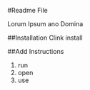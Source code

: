 #Readme File

Lorum Ipsum ano Domina

##Installation
Clink install

##Add Instructions
1. run
2. open
3. use
